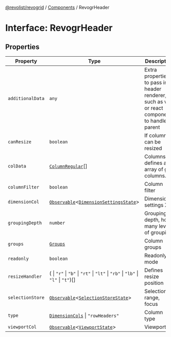 [@revolist/revogrid](README.md) / [Components](Namespace.Components.md) / RevogrHeader

# Interface: RevogrHeader

## Properties

| Property | Type | Description | Defined in |
| ------ | ------ | ------ | ------ |
| `additionalData` | `any` | Extra properties to pass into header renderer, such as vue or react components to handle parent | [src/components.d.ts:444](https://github.com/revolist/revogrid/blob/04dd894203fb683ca28026a56e8b7c79feca958d/src/components.d.ts#L444) |
| `canResize` | `boolean` | If columns can be resized | [src/components.d.ts:448](https://github.com/revolist/revogrid/blob/04dd894203fb683ca28026a56e8b7c79feca958d/src/components.d.ts#L448) |
| `colData` | [`ColumnRegular`](Interface.ColumnRegular.md)[] | Columns - defines an array of grid columns. | [src/components.d.ts:452](https://github.com/revolist/revogrid/blob/04dd894203fb683ca28026a56e8b7c79feca958d/src/components.d.ts#L452) |
| `columnFilter` | `boolean` | Column filter | [src/components.d.ts:456](https://github.com/revolist/revogrid/blob/04dd894203fb683ca28026a56e8b7c79feca958d/src/components.d.ts#L456) |
| `dimensionCol` | [`Observable`](TypeAlias.Observable.md)\<[`DimensionSettingsState`](Interface.DimensionSettingsState.md)\> | Dimension settings X | [src/components.d.ts:460](https://github.com/revolist/revogrid/blob/04dd894203fb683ca28026a56e8b7c79feca958d/src/components.d.ts#L460) |
| `groupingDepth` | `number` | Grouping depth, how many levels of grouping | [src/components.d.ts:464](https://github.com/revolist/revogrid/blob/04dd894203fb683ca28026a56e8b7c79feca958d/src/components.d.ts#L464) |
| `groups` | [`Groups`](TypeAlias.Groups.md) | Column groups | [src/components.d.ts:468](https://github.com/revolist/revogrid/blob/04dd894203fb683ca28026a56e8b7c79feca958d/src/components.d.ts#L468) |
| `readonly` | `boolean` | Readonly mode | [src/components.d.ts:472](https://github.com/revolist/revogrid/blob/04dd894203fb683ca28026a56e8b7c79feca958d/src/components.d.ts#L472) |
| `resizeHandler` | ( \| `"r"` \| `"b"` \| `"rt"` \| `"lt"` \| `"rb"` \| `"lb"` \| `"l"` \| `"t"`)[] | Defines resize position | [src/components.d.ts:476](https://github.com/revolist/revogrid/blob/04dd894203fb683ca28026a56e8b7c79feca958d/src/components.d.ts#L476) |
| `selectionStore` | [`Observable`](TypeAlias.Observable.md)\<[`SelectionStoreState`](TypeAlias.SelectionStoreState.md)\> | Selection, range, focus | [src/components.d.ts:480](https://github.com/revolist/revogrid/blob/04dd894203fb683ca28026a56e8b7c79feca958d/src/components.d.ts#L480) |
| `type` | [`DimensionCols`](TypeAlias.DimensionCols.md) \| `"rowHeaders"` | Column type | [src/components.d.ts:484](https://github.com/revolist/revogrid/blob/04dd894203fb683ca28026a56e8b7c79feca958d/src/components.d.ts#L484) |
| `viewportCol` | [`Observable`](TypeAlias.Observable.md)\<[`ViewportState`](Interface.ViewportState.md)\> | Viewport X | [src/components.d.ts:488](https://github.com/revolist/revogrid/blob/04dd894203fb683ca28026a56e8b7c79feca958d/src/components.d.ts#L488) |
